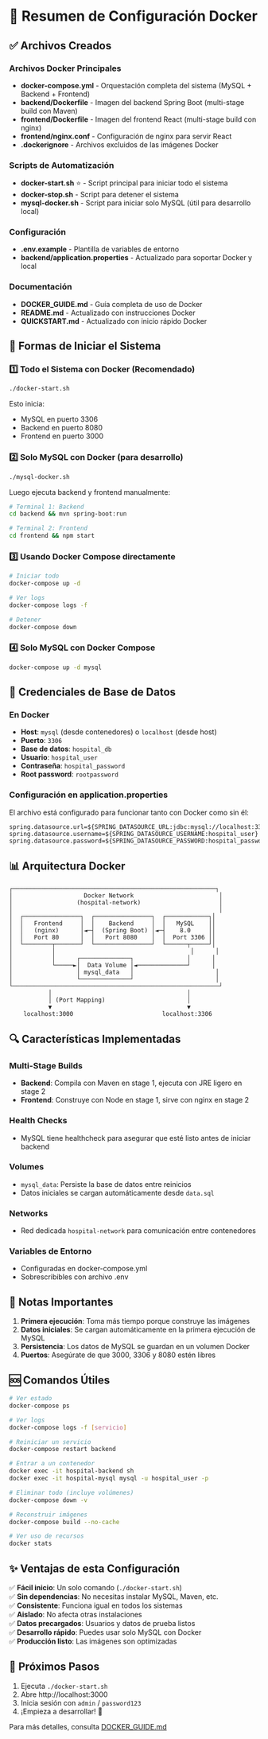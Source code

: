 # 🐳 Resumen de Configuración Docker

## ✅ Archivos Creados

### Archivos Docker Principales

- **docker-compose.yml** - Orquestación completa del sistema (MySQL + Backend + Frontend)
- **backend/Dockerfile** - Imagen del backend Spring Boot (multi-stage build con Maven)
- **frontend/Dockerfile** - Imagen del frontend React (multi-stage build con nginx)
- **frontend/nginx.conf** - Configuración de nginx para servir React
- **.dockerignore** - Archivos excluidos de las imágenes Docker

### Scripts de Automatización

- **docker-start.sh** ⭐ - Script principal para iniciar todo el sistema
- **docker-stop.sh** - Script para detener el sistema
- **mysql-docker.sh** - Script para iniciar solo MySQL (útil para desarrollo local)

### Configuración

- **.env.example** - Plantilla de variables de entorno
- **backend/application.properties** - Actualizado para soportar Docker y local

### Documentación

- **DOCKER_GUIDE.md** - Guía completa de uso de Docker
- **README.md** - Actualizado con instrucciones Docker
- **QUICKSTART.md** - Actualizado con inicio rápido Docker

## 🚀 Formas de Iniciar el Sistema

### 1️⃣ Todo el Sistema con Docker (Recomendado)

```bash
./docker-start.sh
```

Esto inicia:

- MySQL en puerto 3306
- Backend en puerto 8080
- Frontend en puerto 3000

### 2️⃣ Solo MySQL con Docker (para desarrollo)

```bash
./mysql-docker.sh
```

Luego ejecuta backend y frontend manualmente:

```bash
# Terminal 1: Backend
cd backend && mvn spring-boot:run

# Terminal 2: Frontend
cd frontend && npm start
```

### 3️⃣ Usando Docker Compose directamente

```bash
# Iniciar todo
docker-compose up -d

# Ver logs
docker-compose logs -f

# Detener
docker-compose down
```

### 4️⃣ Solo MySQL con Docker Compose

```bash
docker-compose up -d mysql
```

## 🔑 Credenciales de Base de Datos

### En Docker

- **Host**: `mysql` (desde contenedores) o `localhost` (desde host)
- **Puerto**: `3306`
- **Base de datos**: `hospital_db`
- **Usuario**: `hospital_user`
- **Contraseña**: `hospital_password`
- **Root password**: `rootpassword`

### Configuración en application.properties

El archivo está configurado para funcionar tanto con Docker como sin él:

```properties
spring.datasource.url=${SPRING_DATASOURCE_URL:jdbc:mysql://localhost:3306/hospital_db...}
spring.datasource.username=${SPRING_DATASOURCE_USERNAME:hospital_user}
spring.datasource.password=${SPRING_DATASOURCE_PASSWORD:hospital_password}
```

## 📊 Arquitectura Docker

```
┌─────────────────────────────────────────────────────────┐
│                    Docker Network                        │
│                  (hospital-network)                      │
│                                                          │
│  ┌────────────────┐  ┌────────────────┐  ┌────────────┐│
│  │   Frontend     │  │    Backend     │  │   MySQL    ││
│  │   (nginx)      │◄─┤  (Spring Boot) │◄─┤    8.0     ││
│  │   Port 80      │  │   Port 8080    │  │  Port 3306 ││
│  └────────┬───────┘  └────────────────┘  └──────┬─────┘│
│           │                                      │      │
│           │      ┌──────────────┐               │      │
│           └─────►│  Data Volume │◄──────────────┘      │
│                  │ mysql_data   │                       │
│                  └──────────────┘                       │
└──────────────────────────────────────────────────────────┘
           │                                      │
           │ (Port Mapping)                       │
           ▼                                      ▼
    localhost:3000                         localhost:3306
```

## 🔍 Características Implementadas

### Multi-Stage Builds

- **Backend**: Compila con Maven en stage 1, ejecuta con JRE ligero en stage 2
- **Frontend**: Construye con Node en stage 1, sirve con nginx en stage 2

### Health Checks

- MySQL tiene healthcheck para asegurar que esté listo antes de iniciar backend

### Volumes

- `mysql_data`: Persiste la base de datos entre reinicios
- Datos iniciales se cargan automáticamente desde `data.sql`

### Networks

- Red dedicada `hospital-network` para comunicación entre contenedores

### Variables de Entorno

- Configuradas en docker-compose.yml
- Sobrescribibles con archivo .env

## 📝 Notas Importantes

1. **Primera ejecución**: Toma más tiempo porque construye las imágenes
2. **Datos iniciales**: Se cargan automáticamente en la primera ejecución de MySQL
3. **Persistencia**: Los datos de MySQL se guardan en un volumen Docker
4. **Puertos**: Asegúrate de que 3000, 3306 y 8080 estén libres

## 🆘 Comandos Útiles

```bash
# Ver estado
docker-compose ps

# Ver logs
docker-compose logs -f [servicio]

# Reiniciar un servicio
docker-compose restart backend

# Entrar a un contenedor
docker exec -it hospital-backend sh
docker exec -it hospital-mysql mysql -u hospital_user -p

# Eliminar todo (incluye volúmenes)
docker-compose down -v

# Reconstruir imágenes
docker-compose build --no-cache

# Ver uso de recursos
docker stats
```

## ✨ Ventajas de esta Configuración

✅ **Fácil inicio**: Un solo comando (`./docker-start.sh`)  
✅ **Sin dependencias**: No necesitas instalar MySQL, Maven, etc.  
✅ **Consistente**: Funciona igual en todos los sistemas  
✅ **Aislado**: No afecta otras instalaciones  
✅ **Datos precargados**: Usuarios y datos de prueba listos  
✅ **Desarrollo rápido**: Puedes usar solo MySQL con Docker  
✅ **Producción listo**: Las imágenes son optimizadas

## 🎯 Próximos Pasos

1. Ejecuta `./docker-start.sh`
2. Abre http://localhost:3000
3. Inicia sesión con `admin` / `password123`
4. ¡Empieza a desarrollar! 🚀

Para más detalles, consulta [DOCKER_GUIDE.md](DOCKER_GUIDE.md)
